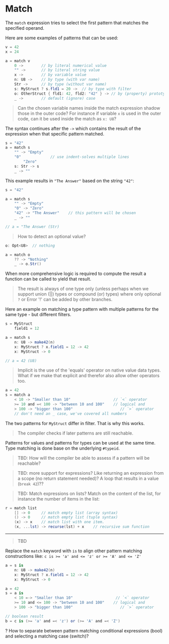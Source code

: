 # Match

The `match` expression tries to select the first pattern that matches the specified operand.

Here are some examples of patterns that can be used:

```C#
v = 42
x = 24

a = match v
    0 ->        // by literal numerical value
    "" ->       // by literal string value
    x ->        // by variable value
    n: U8 ->    // by type (with var name)
    Str ->      // by type (without var name)
    s: MyStruct ? s.fld1 = 20 ->  // by type with filter
    o: OtherStruct { fld1: 42, fld2: "42" } -> // by (property) prototype
    _ ->        // default (ignore) case
```

> Can the chosen variable names inside the match expression shadow those in the outer code? For instance if variable `x` is used in the outer code, can it be used inside the match as `x: U8`?

The syntax continues after the `->` which contains the result of the expression when that specific pattern matched.

```csharp
s = "42"
a = match s
    "" -> "Empty"
    "0"             // use indent-solves multiple lines
        "Zero"
    s: Str -> s
    _ -> ""
```

This example results in `"The Answer"` based on the string `"42"`:

```C#
s = "42"

a = match s
    "" -> "Empty"
    "0" -> "Zero"
    "42" -> "The Answer"    // this pattern will be chosen
    _ -> ""

// a = "The Answer (Str)
```

> How to detect an optional value?

```csharp
o: Opt<U8>  // nothing

a = match o
    ?? -> "Nothing"
    _ -> o.Str()
```

When more comprehensive logic is required to compute the result a function can be called to yield that result.

> The result is always of one type only (unless perhaps when we support union (||) types or compound (or) types) where only optional `?` or Error '!' can be added by other branches.

Here an example on matching a type pattern with multiple patterns for the same type - but different filters.

```C#
s = MyStruct
    field1 = 12

a = match s
    n: U8 -> make42(n)
    x: MyStruct ? x.field1 = 12 -> 42
    x: MyStruct -> 0

// a = 42 (U8)
```

> Implicit is the use of the 'equals' operator on native value data types. What if we make that explicit and therefor also allow other operators too.

```csharp
a = 42
s = match a
    < 10 -> "Smaller than 10"                   // `<` operator
    >= 10 and =< 100 -> "between 10 and 100"    // logical and
    > 100 -> "bigger than 100"                     // `>` operator
    // don't need an _ case, we've covered all numbers
```

The two patterns for `MyStruct` differ in filter. That is why this works.

> The compiler checks if later patterns are still reachable.

Patterns for values and patterns for types can be used at the same time. Type matching is done base on the underlying `#typeid`.

> TBD: How will the compiler be able to assess if a pattern will be reachable?

> TBD: more support for expressions? Like returning an expression from a scope (no return statement needed)? A loop that results in a value (`break 42`)??

> TBD: Match expressions on lists? Match on the content of the list, for instance the number of items in the list:

```csharp
r = match list
    [] -> 0     // match empty list (array syntax)
    () -> 0     // match empty list (tuple syntax)
    (x) -> x    // match list with one item.
    (x, ...lst) -> recurse(lst) + x    // recursive sum function
```

---

> TBD

Replace the `match` keyword with `is` to align other pattern matching constructions like: `c is >= 'a' and <= 'z' or >= 'A' and <= 'Z'`

```C#
a = s is
    n: U8 -> make42(n)
    x: MyStruct ? x.field1 = 12 -> 42
    x: MyStruct -> 0

a = 42
s = a is
    < 10 =-> "Smaller than 10"                   // `<` operator
    >= 10 and <= 100 -> "between 10 and 100"    // logical and
    > 100 -> "bigger than 100"                     // `>` operator

// boolean result
b = c is (>= 'a' and =< 'z') or (>= 'A' and =< 'Z')
```

? How to separate between pattern matching conditional expressions (bool) and selecting a matching case (switch)?
